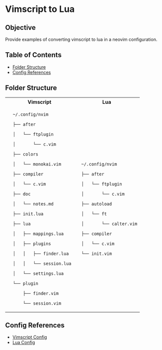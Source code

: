 # Vimscript to Lua

## Objective
Provide examples of converting vimscript to lua in a neovim configuration.

## Table of Contents
- [Folder Structure](#folder-structure)
- [Config References](#config-references)

## Folder Structure
<table>
  <tr>
  <th>Vimscript</th>
  <th>Lua</th>
  </tr>
  <tr>
  <td>
  <code>
  ~/.config/nvim<br>
  ├── after<br>
  │   └── ftplugin<br>
  │       └── c.vim<br>
  ├── colors<br>
  │   └── monokai.vim<br>
  ├── compiler<br>
  │   └── c.vim<br>
  ├── doc<br>
  │   └── notes.md<br>
  ├── init.lua<br>
  ├── lua<br>
  │   ├── mappings.lua<br>
  │   ├── plugins<br>
  │   │   ├── finder.lua<br>
  │   │   └── session.lua<br>
  │   └── settings.lua<br>
  └── plugin<br>
      ├── finder.vim<br>
      └── session.vim
  </code>
  </td>
  <td>
  <code>
  ~/.config/nvim<br>
  ├── after<br>
  │   └── ftplugin<br>
  │       └── c.vim<br>
  ├── autoload<br>
  │   └── ft<br>
  │       └── calter.vim<br>
  ├── compiler<br>
  │   └── c.vim<br>
  └── init.vim
  </code>
  </td>
  </tr>
</table>

## Config References
- <a href=
  "https://github.com/DanielTellier/dotfiles/tree/master/nvim/nvim.old"
  target="_blank">
  Vimscript Config
  </a>
- <a href=
  "https://github.com/DanielTellier/dotfiles/tree/master/nvim"
  target="_blank">
  Lua Config
  </a>


